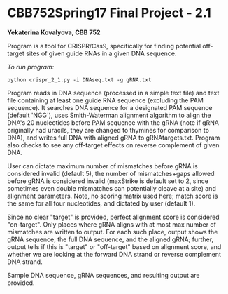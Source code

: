 CBB752Spring17 Final Project - 2.1
=====================

**Yekaterina Kovalyova, CBB 752**

Program is a tool for CRISPR/Cas9, specifically for finding potential off-target sites of given guide RNAs in a given DNA sequence.

*To run program:* 

    python crispr_2_1.py -i DNAseq.txt -g gRNA.txt

Program reads in DNA sequence (processed in a simple text file) and text file containing at least one guide RNA sequence (excluding the PAM sequence). It searches DNA sequence for a designated PAM sequence (default 'NGG'), uses Smith-Waterman alignment algorithm to align the DNA's 20 nucleotides before PAM sequence with the gRNA (note if gRNA originally had uracils, they are changed to thymines for comparison to DNA), and writes full DNA with aligned gRNA to gRNAtargets.txt. Program also checks to see any off-target effects on reverse complement of given DNA.

User can dictate maximum number of mismatches before gRNA is considered invalid (default 5), the number of mismatches+gaps allowed before gRNA is considered invalid (maxStrike is default set to 2, since sometimes even double mismatches can potentially cleave at a site) and alignment parameters. Note, no scoring matrix used here; match score is the same for all four nucleotides, and dictated by user (default 1).

Since no clear "target" is provided, perfect alignment score is considered "on-target". Only places where gRNA aligns with at most max number of mismatches are written to output. For each such place, output shows the gRNA sequence, the full DNA sequence, and the aligned gRNA; further, output tells if this is "target" or "off-target" based on alignment score, and whether we are looking at the forward DNA strand or reverse complement DNA strand.

Sample DNA sequence, gRNA sequences, and resulting output are provided.
